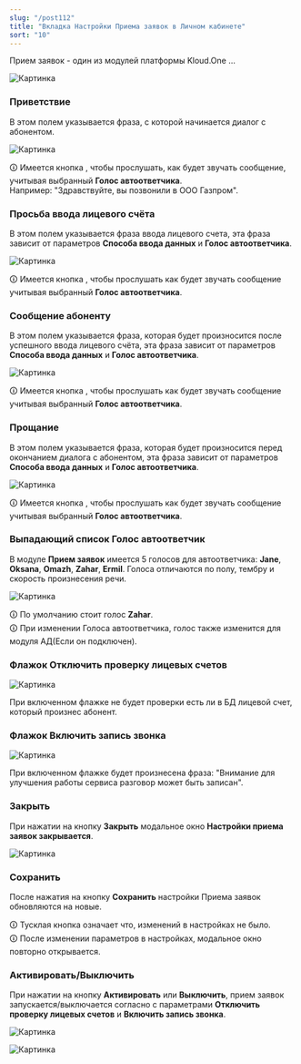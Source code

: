```yaml
---
slug: "/post112"
title: "Вкладка Настройки Приема заявок в Личном кабинете"
sort: "10"
---
```


Прием заявок - один из модулей платформы Kloud.One …

![Картинка](./images/settings_pz_main.png "Окно Настроек Приема заявок")

### Приветствие

В этом полем указывается фраза, с которой начинается диалог с абонентом.

![Картинка](./images/settings_pz_first_phrase.png "Поле Приветствие")

🛈 Имеется кнопка , чтобы прослушать, как будет звучать сообщение, учитывая выбранный **Голос автоответчика**.  
Например: "Здравствуйте, вы позвонили в ООО Газпром".

### Просьба ввода лицевого счёта

В этом полем указывается фраза ввода лицевого счета, эта фраза зависит от параметров **Способа ввода данных** и **Голос автоответчика**.

![Картинка](./images/settings_pz_second_phrase.png "Поле Просьба ввода лицевого счёта")

🛈 Имеется кнопка , чтобы прослушать как будет звучать сообщение учитывая выбранный **Голос автоответчика**.

### Сообщение абоненту

В этом полем указывается фраза, которая будет произносится после успешного ввода лицевого счёта, эта фраза зависит от параметров **Способа ввода данных** и **Голос автоответчика**.

![Картинка](./images/settings_pz_third_phrase.png "Поле Сообщение абоненту")

🛈 Имеется кнопка , чтобы прослушать как будет звучать сообщение учитывая выбранный **Голос автоответчика**.

### Прощание

В этом полем указывается фраза, которая будет произносится перед окончанием диалога с абонентом, эта фраза зависит от параметров **Способа ввода данных** и **Голос автоответчика**.

![Картинка](./images/settings_pz_last_phrase.png "Поле Прощание")

🛈 Имеется кнопка , чтобы прослушать как будет звучать сообщение учитывая выбранный **Голос автоответчика**.

### Выпадающий список Голос автоответчик

В модуле **Прием заявок** имеется 5 голосов для автоответчика:  **Jane**, **Oksana**, **Omazh**, **Zahar**, **Ermil**. Голоса отличаются по полу, тембру и скорость произнесения речи.

![Картинка](./images/settings_pz_voice_picker.png "Все голоса в выпадающем списке")

🛈 По умолчанию стоит голос **Zahar**.  
🛈 При изменении Голоса автоответчика, голос также изменится для модуля АД(Если он подключен).

### Флажок Отключить проверку лицевых счетов

![Картинка](./images/settings_pz_checkbox_check_personal_accounts.png "Флажок Отключить проверку лицевых счетов")

При включенном флажке не будет проверки есть ли в БД лицевой счет, который произнес абонент.

### Флажок Включить запись звонка

![Картинка](./images/settings_pz_checkbox_record.png "Флажок Включить запись звонка")

При включенном флажке будет произнесена фраза: "Внимание для улучшения работы сервиса разговор может быть записан".

### Закрыть

При нажатии на кнопку **Закрыть** модальное окно **Настройки приема заявок закрывается**.

![Картинка](./images/settings_pz_butt_close.png "Кнопка Закрыть")

### Сохранить

После нажатия на кнопку **Сохранить** настройки Приема заявок обновляются на новые.

🛈 Тусклая кнопка означает что, изменений в настройках не было.  
🛈 После изменении параметров в настройках, модальное окно повторно открывается.

### Активировать/Выключить

При нажатии на кнопку **Активировать** или **Выключить**, прием заявок запускается/выключается согласно с параметрами **Отключить проверку лицевых счетов** и **Включить запись звонка**.

![Картинка](./images/settings_pz_butt_enable.png "Кнопка Включить")

![Картинка](./images/settings_pz_butt_disable.png "Кнопка Выключить")